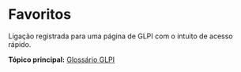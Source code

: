 Favoritos
===========

Ligação registrada para uma página de GLPI com o intuito de acesso rápido.

**Tópico principal:** [Glossário GLPI](../../glpi/glossario.html)
